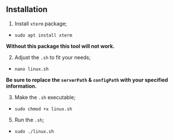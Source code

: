 ## Installation

1. Install `xterm` package;

- `sudo apt install xterm`

**Without this package this tool will not work.**

2. Adjust the `.sh` to fit your needs;

- `nano linux.sh`

**Be sure to replace the `serverPath` & `configPath` with your specified information.**

3. Make the `.sh` executable;

- `sudo chmod +x linux.sh`

5. Run the `.sh`;

- `sudo ./linux.sh`